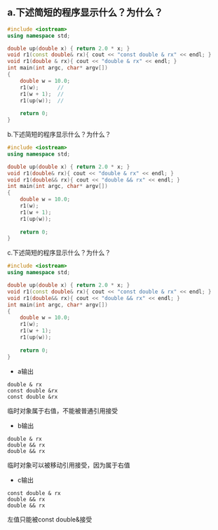 ## a.下述简短的程序显示什么？为什么？
```cpp
#include <iostream>    
using namespace std; 

double up(double x) { return 2.0 * x; }
void r1(const double& rx){ cout << "const double & rx" << endl; }
void r1(double & rx){ cout << "double & rx" << endl; } 
int main(int argc, char* argv[])
{
	double w = 10.0;
	r1(w);		//
	r1(w + 1);	//
	r1(up(w));	//
	 
	return 0;
}
```

b.下述简短的程序显示什么？为什么？

```cpp
#include <iostream>    
using namespace std; 

double up(double x) { return 2.0 * x; }
void r1(double& rx){ cout << "double & rx" << endl; }
void r1(double&& rx){ cout << "double && rx" << endl; } 
int main(int argc, char* argv[])
{
	double w = 10.0;
	r1(w);		
	r1(w + 1);	
	r1(up(w));	
	 
	return 0;
}
```

c.下述简短的程序显示什么？为什么？
```cpp
#include <iostream>    
using namespace std; 

double up(double x) { return 2.0 * x; }
void r1(const double& rx){ cout << "const double & rx" << endl; }
void r1(double&& rx){ cout << "double && rx" << endl; } 
int main(int argc, char* argv[])
{
	double w = 10.0;
	r1(w);		
	r1(w + 1);	
	r1(up(w));	
	 
	return 0;
}
```

- a输出
```
double & rx
const double &rx
const double &rx
```
临时对象属于右值，不能被普通引用接受

- b输出
```
double & rx
double && rx
double && rx
```
临时对象可以被移动引用接受，因为属于右值

- c输出
```
const double & rx
double && rx
double && rx
```
左值只能被const double&接受